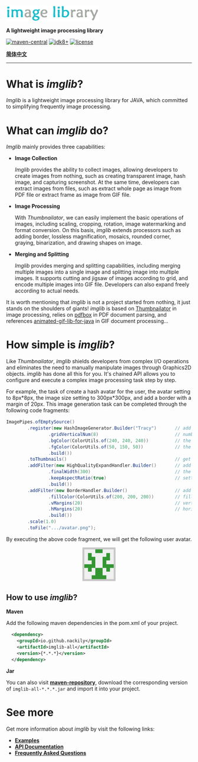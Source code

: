 
<img src="/docs/res/imglib-logo.png" width="50%" syt height="50%" />

<strong>A lightweight image processing library</strong>

[![maven-central](https://img.shields.io/maven-central/v/io.github.nackily/imglib-all?color=blue)](https://search.maven.org/artifact/io.github.nackily/imglib-all)
[![jdk8+](https://img.shields.io/badge/jdk-8%2B-green)](https://www.oracle.com/java/technologies/javase/javase-jdk8-downloads.html)
[![license](https://img.shields.io/badge/license-Apache%202-blue)](https://www.apache.org/licenses/LICENSE-2.0)

[**简体中文**](README-zh.md)

------

# What is *imglib*?

*Imglib* is a lightweight image processing library for JAVA, which committed to simplifying frequently image processing.

# What can *imglib* do?

*Imglib* mainly provides three capabilities:

* **Image Collection**

  *Imglib* provides the ability to collect images, allowing developers to create images from nothing, such as creating transparent image, hash image, and capturing screenshot. At the same time, developers can extract images from files, such as extract whole page as image from PDF file or extract frame as image from GIF file.

* **Image Processing**

  With *Thumbnailator*, we can easily implement the basic operations of images, including scaling, cropping, rotation, image watermarking and format conversion. On this basis, *imglib* extends processors such as adding border, lossless magnification, mosaics, rounded corner, graying, binarization, and drawing shapes on image.

* **Merging and Splitting**

  *Imglib* provides merging and splitting capabilities, including merging multiple images into a single image and splitting image into multiple images. It supports cutting and jigsaw of images according to grid, and encode multiple images into GIF file. Developers can also expand freely according to actual needs.

It is worth mentioning that *imglib* is not a project started from nothing, it just stands on the shoulders of giants! *imglib* is based on [Thumbnailator](https://github.com/coobird/thumbnailator) in image processing, relies on [pdfbox](https://github.com/apache/pdfbox) in PDF document parsing, and references [animated-gif-lib-for-java](https://github.com/rtyley/animated-gif-lib-for-java) in GIF document processing...

# How simple is *imglib*?
Like *Thumbnailator*, *imglib* shields developers from complex I/O operations and eliminates the need to manually manipulate images through Graphics2D objects. *imglib* has done all this for you. It's chained API allows you to configure and execute a complex image processing task step by step.

For example, the task of create a hash avatar for the user, the avatar setting to 8px\*8px, the image size setting to 300px\*300px, and add a border with a margin of 20px. This image generation task can be completed through the following code fragments:
```java
ImagePipes.ofEmptySource()
        .register(new HashImageGenerator.Builder("Tracy")       // add a hash image generator
                .gridVerticalNum(8)                             // number of lattice in horizontal direction
                .bgColor(ColorUtils.of(240, 240, 240))          // the background color of hash image
                .fgColor(ColorUtils.of(50, 150, 50))            // the foreground color of hash image
                .build())   
        .toThumbnails()                                         // get object of Thumbnails
        .addFilter(new HighQualityExpandHandler.Builder()       // add a filter of lossless expansion handler
                .finalWidth(300)                                // the final width after expanded
                .keepAspectRatio(true)                          // setting of keep the aspect ratio
                .build())   
        .addFilter(new BorderHandler.Builder()                  // add a filter of border handler
                .fillColor(ColorUtils.of(200, 200, 200))        // fill color of the border
                .vMargins(20)                                   // vertical margin
                .hMargins(20)                                   // horizontal margin
                .build())
        .scale(1.0)
        .toFile(".../avatar.png");
```

By executing the above code fragment, we will get the following user avatar.

<div align="center">
   <img src="docs/res/avatar.png" width="18%"/>
</div>

## How to use *imglib*?

**Maven**

Add the following maven dependencies in the pom.xml of your project.

```xml
  <dependency>
    <groupId>io.github.nackily</groupId>
    <artifactId>imglib-all</artifactId>
    <version>{*.*.*}</version>
  </dependency>
```

**Jar**

You can also visit [**maven-repository**](https://repo1.maven.org/maven2/io/github/nackily/imglib-all/), download the corresponding version of `imglib-all-*.*.*.jar` and import it into your project.

# See more
Get more information about *imglib* by visit the following links:

+ [**Examples**](/docs/Examples.md)
+ [**API Documentation**](/docs/APIs.md)
+ [**Frequently Asked Questions**](/docs/FAQ.md)
